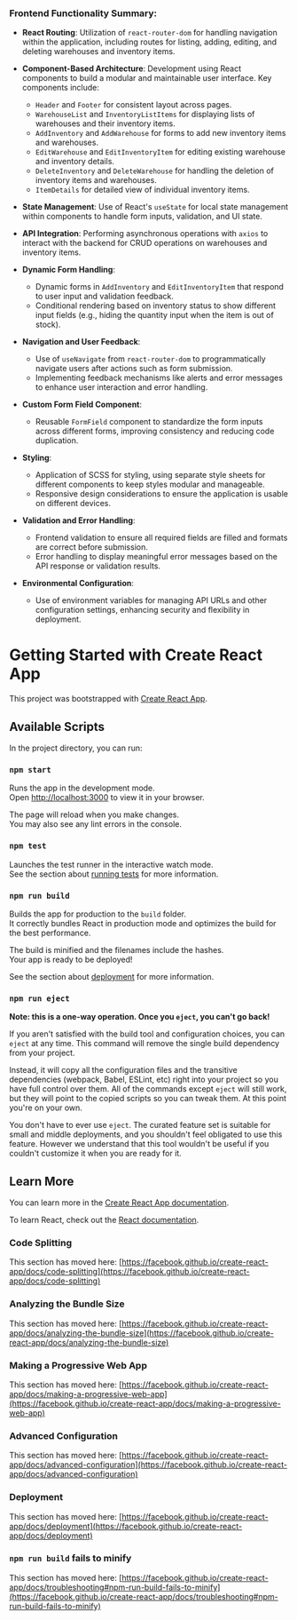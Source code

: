 
### Frontend Functionality Summary:

- **React Routing**: Utilization of `react-router-dom` for handling navigation within the application, including routes for listing, adding, editing, and deleting warehouses and inventory items.

- **Component-Based Architecture**: Development using React components to build a modular and maintainable user interface. Key components include:
  - `Header` and `Footer` for consistent layout across pages.
  - `WarehouseList` and `InventoryListItems` for displaying lists of warehouses and their inventory items.
  - `AddInventory` and `AddWarehouse` for forms to add new inventory items and warehouses.
  - `EditWarehouse` and `EditInventoryItem` for editing existing warehouse and inventory details.
  - `DeleteInventory` and `DeleteWarehouse` for handling the deletion of inventory items and warehouses.
  - `ItemDetails` for detailed view of individual inventory items.

- **State Management**: Use of React's `useState` for local state management within components to handle form inputs, validation, and UI state.

- **API Integration**: Performing asynchronous operations with `axios` to interact with the backend for CRUD operations on warehouses and inventory items.

- **Dynamic Form Handling**:
  - Dynamic forms in `AddInventory` and `EditInventoryItem` that respond to user input and validation feedback.
  - Conditional rendering based on inventory status to show different input fields (e.g., hiding the quantity input when the item is out of stock).

- **Navigation and User Feedback**:
  - Use of `useNavigate` from `react-router-dom` to programmatically navigate users after actions such as form submission.
  - Implementing feedback mechanisms like alerts and error messages to enhance user interaction and error handling.

- **Custom Form Field Component**:
  - Reusable `FormField` component to standardize the form inputs across different forms, improving consistency and reducing code duplication.

- **Styling**:
  - Application of SCSS for styling, using separate style sheets for different components to keep styles modular and manageable.
  - Responsive design considerations to ensure the application is usable on different devices.

- **Validation and Error Handling**:
  - Frontend validation to ensure all required fields are filled and formats are correct before submission.
  - Error handling to display meaningful error messages based on the API response or validation results.

- **Environmental Configuration**:
  - Use of environment variables for managing API URLs and other configuration settings, enhancing security and flexibility in deployment.



# Getting Started with Create React App

This project was bootstrapped with [Create React App](https://github.com/facebook/create-react-app).

## Available Scripts

In the project directory, you can run:

### `npm start`

Runs the app in the development mode.\
Open [http://localhost:3000](http://localhost:3000) to view it in your browser.

The page will reload when you make changes.\
You may also see any lint errors in the console.

### `npm test`

Launches the test runner in the interactive watch mode.\
See the section about [running tests](https://facebook.github.io/create-react-app/docs/running-tests) for more information.

### `npm run build`

Builds the app for production to the `build` folder.\
It correctly bundles React in production mode and optimizes the build for the best performance.

The build is minified and the filenames include the hashes.\
Your app is ready to be deployed!

See the section about [deployment](https://facebook.github.io/create-react-app/docs/deployment) for more information.

### `npm run eject`

**Note: this is a one-way operation. Once you `eject`, you can't go back!**

If you aren't satisfied with the build tool and configuration choices, you can `eject` at any time. This command will remove the single build dependency from your project.

Instead, it will copy all the configuration files and the transitive dependencies (webpack, Babel, ESLint, etc) right into your project so you have full control over them. All of the commands except `eject` will still work, but they will point to the copied scripts so you can tweak them. At this point you're on your own.

You don't have to ever use `eject`. The curated feature set is suitable for small and middle deployments, and you shouldn't feel obligated to use this feature. However we understand that this tool wouldn't be useful if you couldn't customize it when you are ready for it.

## Learn More

You can learn more in the [Create React App documentation](https://facebook.github.io/create-react-app/docs/getting-started).

To learn React, check out the [React documentation](https://reactjs.org/).

### Code Splitting

This section has moved here: [https://facebook.github.io/create-react-app/docs/code-splitting](https://facebook.github.io/create-react-app/docs/code-splitting)

### Analyzing the Bundle Size

This section has moved here: [https://facebook.github.io/create-react-app/docs/analyzing-the-bundle-size](https://facebook.github.io/create-react-app/docs/analyzing-the-bundle-size)

### Making a Progressive Web App

This section has moved here: [https://facebook.github.io/create-react-app/docs/making-a-progressive-web-app](https://facebook.github.io/create-react-app/docs/making-a-progressive-web-app)

### Advanced Configuration

This section has moved here: [https://facebook.github.io/create-react-app/docs/advanced-configuration](https://facebook.github.io/create-react-app/docs/advanced-configuration)

### Deployment

This section has moved here: [https://facebook.github.io/create-react-app/docs/deployment](https://facebook.github.io/create-react-app/docs/deployment)

### `npm run build` fails to minify

This section has moved here: [https://facebook.github.io/create-react-app/docs/troubleshooting#npm-run-build-fails-to-minify](https://facebook.github.io/create-react-app/docs/troubleshooting#npm-run-build-fails-to-minify)
